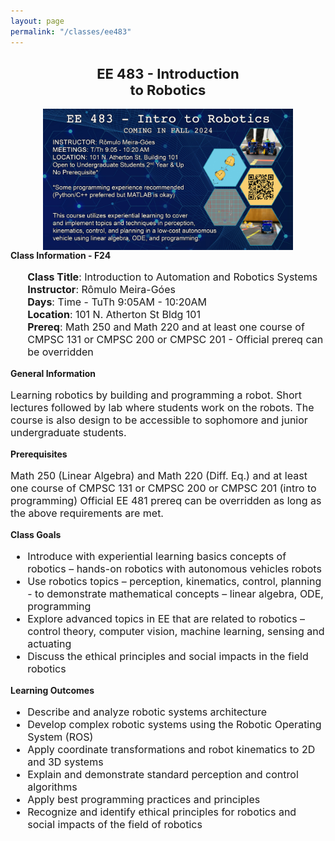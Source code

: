 ```yaml
---
layout: page
permalink: "/classes/ee483"
---
```


<style>
	.center {
  	display: block;
  	margin-left: auto;
  	margin-right: auto;
  	width: 50%;
	text-align: center;
	}
  </style>
<h2 class = "center"><b style="font-size:22px;">EE 483 - Introduction to Robotics</b></h2>
<div class="image">
<img src="/assets/images/ee483-f24.jpg" style="width:400px;height:226px;" class="center" />
</div>
<div class="info">
<strong>Class Information - F24</strong>
<ul style="font-size:16px;list-style-type:none;">
	<li><strong>Class Title</strong>: Introduction to Automation and Robotics Systems</li>
	<li><strong>Instructor</strong>: Rômulo Meira-Góes</li>
	<li><strong>Days</strong>: Time - TuTh 9:05AM - 10:20AM</li>
	<li><strong>Location</strong>: 101 N. Atherton St Bldg 101</li>
	<li><strong>Prereq</strong>: Math 250 and Math 220 and at least one course of CMPSC 131 or CMPSC 200 or CMPSC 201 - Official prereq can be overridden</li>
</ul>

<strong>General Information</strong>
<p style="font-size:16px;">
Learning robotics by building and programming a robot. Short lectures followed by lab where students work on the robots. 
The course is also design to be accessible to sophomore and junior undergraduate students.
</p>

<strong>Prerequisites</strong>
<p style="font-size:16px;">
Math 250 (Linear Algebra) and Math 220 (Diff. Eq.) and at least one course of CMPSC 131 or CMPSC 200 or CMPSC 201 (intro to programming)
Official EE 481 prereq can be overridden as long as the above requirements are met. 
</p>

<strong>Class Goals</strong>
<ul style="font-size:16px;">
	<li>Introduce with experiential learning basics concepts of robotics – hands-on robotics with autonomous vehicles robots</li>
	<li>Use robotics topics – perception, kinematics, control, planning -  to demonstrate mathematical concepts – linear algebra, ODE, programming</li>
	<li>Explore advanced topics in EE that are related to robotics – control theory, computer vision, machine learning, sensing and actuating</li>
	<li>Discuss the ethical principles and social impacts in the field robotics</li>
</ul>

<strong>Learning Outcomes</strong>
<ul style="font-size:16px;">
	<li>Describe and analyze robotic systems architecture</li>
	<li>Develop complex robotic systems using the Robotic Operating System (ROS)</li>
	<li>Apply coordinate transformations and robot kinematics to 2D and 3D systems</li>
	<li>Explain and demonstrate standard perception and control algorithms</li>
	<li>Apply best programming practices and principles</li>
	<li>Recognize and identify ethical principles for robotics and social impacts of the field of robotics</li>
</ul>
</div>